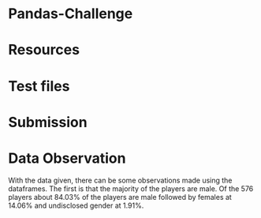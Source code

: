# Pandas-Challenge

# Resources

# Test files

# Submission

# Data Observation

With the data given, there can be some observations made using the dataframes. The first is that the majority of the players are male. Of the 576 players about 84.03% of the players are male followed by females at 14.06% and undisclosed gender at 1.91%.